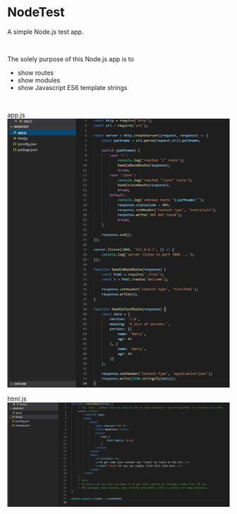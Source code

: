 # NodeTest
A simple Node.js test app.

<br/>

The solely purpose of this Node.js app is to
- show routes
- show modules
- show Javascript ES6 template strings

<br/>

app.js
![Alt text](/screenshots/app.png?raw=true "app.js")

html.js
![Alt text](/screenshots/html.png?raw=true "html.js")
